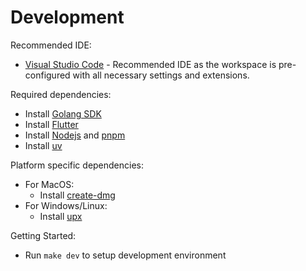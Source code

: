 # Development

Recommended IDE:
- [Visual Studio Code](https://code.visualstudio.com/) - Recommended IDE as the workspace is pre-configured with all necessary settings and extensions.

Required dependencies:
- Install [Golang SDK](https://go.dev/dl/)
- Install [Flutter](https://docs.flutter.dev/get-started/install)
- Install [Nodejs](https://nodejs.org) and [pnpm](https://pnpm.io/)
- Install [uv](https://github.com/astral-sh/uv)

Platform specific dependencies:
- For MacOS:
  - Install [create-dmg](https://github.com/create-dmg/create-dmg)
- For Windows/Linux:
  - Install [upx](https://upx.github.io/)

Getting Started:
- Run `make dev` to setup development environment
